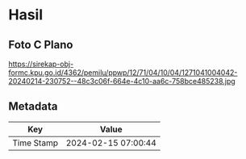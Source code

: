 # Hasil

## Foto C Plano

https://sirekap-obj-formc.kpu.go.id/4362/pemilu/ppwp/12/71/04/10/04/1271041004042-20240214-230752--48c3c06f-664e-4c10-aa6c-758bce485238.jpg


## Metadata

| Key        | Value               |
| ---------- | ------------------- |
| Time Stamp | 2024-02-15 07:00:44 |



